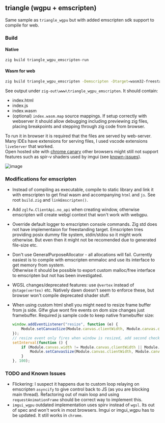 ## triangle (wgpu + emscripten)

Same sample as `triangle_wgpu` but with added emscripten sdk support to compile for web.

### Build
#### Native
```bash
zig build triangle_wgpu_emscripten-run
```
#### Wasm for web
```bash
zig build triangle_wgpu_emscripten -Demscripten -Dtarget=wasm32-freestanding
```
See output under `zig-out\www\triangle_wgpu_emscripten`. It should contain:
* index.html
* index.js
* index.wasm
* (optional) `index.wasm.map` source mappings. If setup correctly with webserver it should allow debugging including previewing zig files, placing breakpoints and stepping through zig code from browser.

To run it in browser it is required that the files are served by web-server.  
Many IDEs have extensions for serving files, I used vscode extensions `liveServer` that worked.  
Open hosted site with [chrome canary](https://www.google.com/chrome/canary/) other browsers might still not support features such as spir-v shaders used by imgui (see [known-issues](#todo-and-known-issues)).

![image](screenshot.png)

### Modifications for emscripten

* Instead of compiling as executable, compile to static library and link it with emscripten to get final wasm and accompanying `html` and `js`. See root `build.zig` and `linkEmscripten()`.
* Add `zglfw.ClientApi.no_api` when creating window, otherwise emscripten will create webgl context that won't work with webgpu.
* Override default logger to emscripten console commands. Zig std does not have implementaion for freestanding target. Emscripten tries providing posix dummy file system, stdin/stdou so it might work otherwise. But even then it might not be recomended due to generated file-size etc.
* Don't use GeneralPurposeAllocator - all allocations will fail. Currently easiest is to compile with emscripten emmaloc and use its interface to get memory from system.  
Otherwise it should be possible to export custom malloc/free interface to emscripten but not has been investigated.  

* WGSL changes/deprecated features: use `@vertex` instead of `@stage(vertex)` etc. Natively dawn doesn't seem to enforce these, but browser won't compile deprecated shader stuff.
* When using custom html shell you might need to resize frame buffer from js side. Glfw glue wont fire events on dom size changes just framebuffer. Required js sample code to keep native framebuffer size:

    ```js
    window.addEventListener("resize", function (e) { 
        Module.setCanvasSize(Module.canvas.clientWidth, Module.canvas.clientHeight, false); 
    });
    // resize event only fires when window is resized, add second check in case dom changed etc.
    setInterval(function () {
        if (Module.canvas.width != Module.canvas.clientWidth || Module.canvas.height != Module.canvas.clientHeight) {
            Module.setCanvasSize(Module.canvas.clientWidth, Module.canvas.clientHeight, false);
        }
    }, 100);
    ```
### TODO and Known Issues

* Flickering: I suspect it happens due to custom loop relaying on emscripten `asyncify` to give control back to JS (as you are blocking main thread). Refactoring out of main loop and using `requestAnimationFrame` should be correct way to implement this. 
* `imgui_wgpu` outdated implementation uses spirv instead of `wgsl`. Its out of spec and won't work in most browsers. Imgui or imgui_wgpu has to be updated. It still works in `chrome`.

